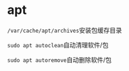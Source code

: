 # apt

`/var/cache/apt/archives`安装包缓存目录

`sudo apt autoclean`自动清理软件/包

`sudo apt autoremove`自动删除软件/包